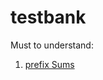 # testbank

Must to understand:
1. [prefix Sums](./top_interview_question/3.hard/560.subarraySumEqualsK.py) 
